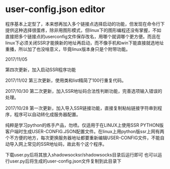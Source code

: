 user-config.json editor
===========

程序基本上定型了，本来想再加入多个链接点选择启动的功能，但发现在命令行下提供这种选择很蛋疼，除非用图形模式，但linux下的图形编程还没有掌握，不如直接把多个链接点的userconfig文件保存改名，用哪个就调哪个更方便。而且在linux下必须关闭SSR才能换新的地址再启动，而不像手机和win下能直接就选地址重播，所以加了也没啥意义，毕竟linux版本身只是个附带功能。

2017/11/05

第四次更新，加入启动SSR程序功能

2017/11/02
第三次更新，使用类和list精简了100行重复代码。

2017/10/30
第二次更新，加入SSR地址码合法性判断功能，完善选项输入错误的处理。

2017/10/28
第一次更新，加入导入SSR链接功能，直接复制粘帖链接字符串到程序，程序可以自动转化成服务器配置。

纯粹是学习python的练手产品，勿喷。仅适用于在LINUX上使用SSR PYTHON版客户端时生成USER-CONFIG.JSON配置文件。在linux上用python版ssr上网有两个不方便的地方，每次更换服务器地址都要重新编辑USER-CONFIG文件，不能自动导入网上常见的SSR地址码，故此有个这个程序。

下载user.py后将其放入shadowsocksr/shadowsocks目录后运行即可
也可以运行user.py后将生成的user-config.json文件复制到此目录下
